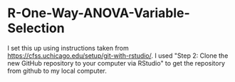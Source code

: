 # R-One-Way-ANOVA-Variable-Selection

I set this up using instructions taken from https://cfss.uchicago.edu/setup/git-with-rstudio/.   I used "Step 2: Clone the new GitHub repository to your computer via RStudio" to get the repository from github to my local computer.